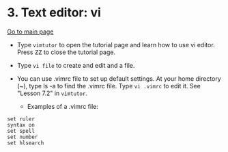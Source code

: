 # 3. Text editor: vi 
[Go to main page](https://github.com/sux21/Batstone_Lab_UNIX_Tutorial/tree/main)

- Type ``vimtutor`` to open the tutorial page and learn how to use vi editor. Press <kbd>ZZ</kbd> to close the tutorial page.

- Type ``vi file`` to create and edit and a file. 

- You can use .vimrc file to set up default settings. At your home directory (~), type ls -a to find the .vimrc file. Type ``vi .vimrc`` to edit it. See "Lesson 7.2" in ``vimtutor``.
  - Examples of a .vimrc file:
```
set ruler
syntax on
set spell
set number
set hlsearch
```
